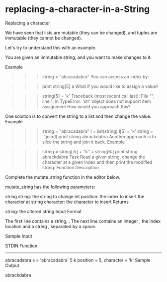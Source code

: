 # replacing-a-character-in-a-String
Replacing a character

We have seen that lists are mutable (they can be changed), and tuples are immutable (they cannot be changed).

Let's try to understand this with an example.

You are given an immutable string, and you want to make changes to it.

Example

>>> string = "abracadabra"
You can access an index by:

>>> print string[5]
a
What if you would like to assign a value?

>>> string[5] = 'k' 
Traceback (most recent call last):
  File "<stdin>", line 1, in <module>
TypeError: 'str' object does not support item assignment
How would you approach this?

One solution is to convert the string to a list and then change the value.
Example

>>> string = "abracadabra"
>>> l = list(string)
>>> l[5] = 'k'
>>> string = ''.join(l)
>>> print string
abrackdabra
Another approach is to slice the string and join it back.
Example

>>> string = string[:5] + "k" + string[6:]
>>> print string
abrackdabra
Task
Read a given string, change the character at a given index and then print the modified string.
Function Description

Complete the mutate_string function in the editor below.

mutate_string has the following parameters:

string string: the string to change
int position: the index to insert the character at
string character: the character to insert
Returns

string: the altered string
Input Format

The first line contains a string, .
The next line contains an integer , the index location and a string , separated by a space.

Sample Input

STDIN           Function
-----           --------
abracadabra     s = 'abracadabra'
5 k             position = 5, character = 'k'
Sample Output

abrackdabra
